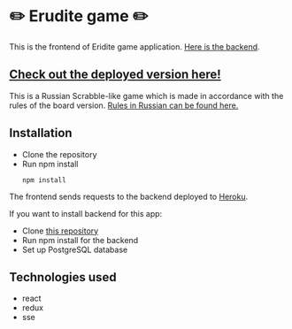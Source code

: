 # :pencil2: Erudite game :pencil2:

This is the frontend of Eridite game application.
[Here is the backend](https://github.com/Ksinia/erudite-server).

## [Check out the deployed version here!](https://erudit.netlify.app)

This is a Russian Scrabble-like game which is made in accordance with the rules of the board version.
[Rules in Russian can be found here.](https://cdn.mosigra.ru/mosigra.product.other/399/712/erudit.pdf)

## Installation

- Clone the repository
- Run npm install
  ```
  npm install
  ```

The frontend sends requests to the backend deployed to [Heroku](https://k-erudite.herokuapp.com).

If you want to install backend for this app:

- Clone [this repository](https://github.com/Ksinia/erudite-server)
- Run npm install for the backend
- Set up PostgreSQL database

## Technologies used

- react
- redux
- sse
